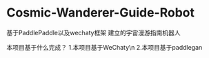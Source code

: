 # Cosmic-Wanderer-Guide-Robot
基于PaddlePaddle以及wechaty框架 建立的宇宙漫游指南机器人 


本项目基于什么完成？
1.本项目基于WeChaty\n
2.本项目基于paddlegan
